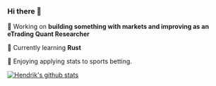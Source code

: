 ### Hi there 👋

🔭 Working on **building something with markets and improving as an eTrading Quant Researcher**

🌱 Currently learning **Rust** 

🚀 Enjoying applying stats to sports betting.

[![Hendrik's github stats](https://github-readme-stats.vercel.app/api?username=hendrikMS)](https://github.com/HendrikMS)
